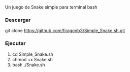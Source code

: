 Un juego de Snake simple para terminal bash

<h3>Descargar</h3>

git clone https://github.com/firagonb3/Simple_Snake.sh.git

<h3>Ejecutar</h3>
<ol>
  <li>cd Simple_Snake.sh</li>
  <li>chmod +x Snake.sh</li>
  <li>bash ./Snake.sh</li>
</ol>
